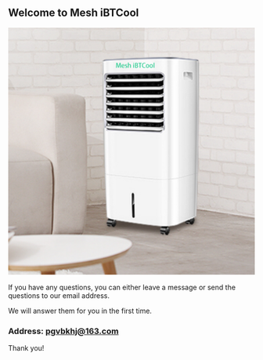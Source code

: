 ## Welcome to Mesh iBTCool

![Image](icon-1024.png)

If you have any questions, you can either leave a message or send the questions to our email address.

We will answer them for you in the first time.

### Address: pgvbkhj@163.com

Thank you!
